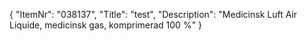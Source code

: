 {
  "ItemNr": "038137",
  "Title": "test",
  "Description": "Medicinsk Luft Air Liquide, medicinsk gas, komprimerad 100 %"
}